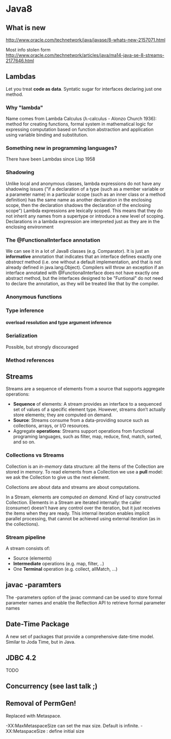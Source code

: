 # Java8

## What is new

http://www.oracle.com/technetwork/java/javase/8-whats-new-2157071.html

Most info stolen form http://www.oracle.com/technetwork/articles/java/ma14-java-se-8-streams-2177646.html

## Lambdas

Let you treat **code as data**. Syntatic sugar for interfaces declaring just one method. 

### Why "lambda"

Name comes from Lambda Calculus (λ-calculus -  Alonzo Church 1936): method for creating functions,  formal system in mathematical logic for expressing computation based on function abstraction and application using variable binding and substitution.

### Something new in programming languages?

There have been Lambdas since Lisp 1958

### Shadowing
Unlike local and anonymous classes, lambda expressions do not have any shadowing issues ("if a declaration of a type (such as a member variable or a parameter name) in a particular scope (such as an inner class or a method definition) has the same name as another declaration in the enclosing scope, then the declaration shadows the declaration of the enclosing scope") 
Lambda expressions are lexically scoped. This means that they do not inherit any names from a supertype or introduce a new level of scoping. Declarations in a lambda expression are interpreted just as they are in the enclosing environment

### The @FunctionalInterface annotation

We can see it in a lot of Java8 classes (e.g. Comparator). It is just an **informative** annotation that indicates that an interface defines exactly one *abstract* method (i.e. one without a default implementation, and that is not already defined in java.lang.Object).
Compilers will throw an exception if an interface annotated with @FunctionalInterface does not have exactly one abstract method, but the interfaces designed to be "Funtional" do not need to declare the annotation, as they will be treated like that by the compiler.

### Anonymous functions 

### Type inference

#### overload resolution and type argument inference

### Serialization
Possible, but strongly discouraged

### Method references

## Streams

Streams are a sequence of elements from a source that supports aggregate operations:

+ **Sequence** of elements: A stream provides an interface to a sequenced set of values of a specific element type. However, streams don’t actually store elements; they are computed on demand.
+ **Source**: Streams consume from a data-providing source such as collections, arrays, or I/O resources.
+ Aggregate **operations**: Streams support operations from functional programing languages, such as filter, map, reduce, find, match, sorted, and so on. 


### Collections vs Streams

Collection is an *in-memory* data structure: all the items of the Collection are stored in memory. To read elements from a Collection we use a **pull** model: we ask the Collection to give us the next element.

Collections are about data and streams are about computations.

In a Stream, elements are computed *on demand*. Kind of lazy constructed Collection. Elements in a Stream are iterated internally: the caller (consumer) doesn't have any control over the iteration, but it just receives the items when they are ready.
This internal iteration enables implicit parallel processing, that cannot be achieved using external iteration (as in the collections). 

### Stream pipeline

A stream consists of:

+ Source (elements)
+ **Intermediate** operations (e.g. map, filter, ..)
+ One **Terminal** operation (e.g. collect, allMatch, ...)

## javac -paramters

The -parameters option of the javac command can be used to store formal parameter names and enable the Reflection API to retrieve formal parameter names


## Date-Time Package 

A new set of packages that provide a comprehensive date-time model. Similar to Joda Time, but in Java.

## JDBC 4.2

TODO 

## Concurrency (see last talk ;)

## Removal of PermGen!

Replaced with Metaspace.

-XX:MaxMetaspaceSize can set the max size. Default is infinite.
-XX:MetaspaceSize : define initial size
 

